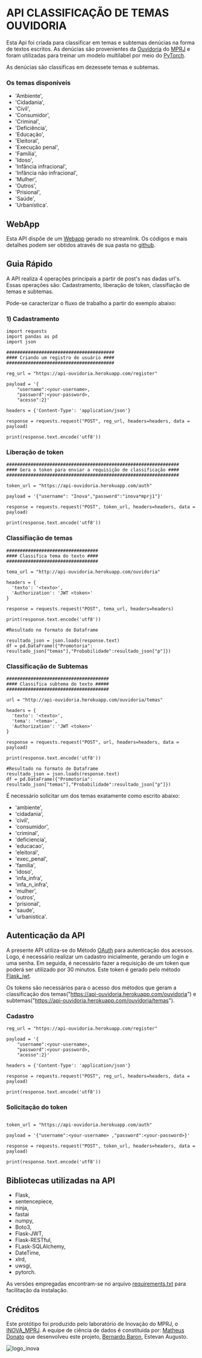

# API CLASSIFICAÇÃO DE TEMAS OUVIDORIA

Esta Api foi criada para classificar em temas e subtemas denúcias na forma de textos escritos. As denúcias são provenientes da [Ouvidoria](https://www.mprj.mp.br/comunicacao/ouvidoria) do [MPRJ](http://www.mprj.mp.br/) e foram utilizadas para treinar um modelo multilabel por meio do [PyTorch](https://pytorch.org/).

As denúcias são classificas em dezessete temas e subtemas.

### Os temas disponíveis

* 'Ambiente',
* 'Cidadania',
* 'Civil',
* 'Consumidor',
* 'Criminal',
* 'Deficiência',
* 'Educação',
* 'Eleitoral',
* 'Execução penal',
* 'Família',
* 'Idoso',
* 'Infância infracional',
* 'Infância não infracional',
* 'Mulher',
* 'Outros',
* 'Prisional',
* 'Saúde',
* 'Urbanística'.

## WebApp

Esta API dispõe de um [Webapp](https://app-ouvidoria-subtemas.herokuapp.com/) gerado no streamlink. Os códigos e mais detalhes podem ser obtidos através de sua pasta no [github](https://github.com/matheus-donato/APP_OUVIDORIA).



## Guia Rápido

A API realiza 4 operações principais a partir de post's nas dadas url's. Essas operações são: Cadastramento, liberação de token, classifiação de temas e subtemas.

Pode-se caracterizar o fluxo de trabalho a partir do exemplo abaixo:

### 1) Cadastramento
```
import requests
import pandas as pd
import json

```

```
########################################
#### Criando um registro de usuário ####
########################################

reg_url = "https://api-ouvidoria.herokuapp.com/register"

payload = '{
    "username":<your-username>,
    "password":<your-password>,
    "acesso":2}'

headers = {'Content-Type': 'application/json'}

response = requests.request("POST", reg_url, headers=headers, data = payload)

print(response.text.encode('utf8'))

```
### Liberação de token

```
################################################################
#### Gera o token para enviar a requisição de classificação ####
################################################################

token_url = "https://api-ouvidoria.herokuapp.com/auth"

payload = '{"username": "Inova","password":"inova*mprj1"}'

response = requests.request("POST", token_url, headers=headers, data = payload)

print(response.text.encode('utf8'))

```
### Classifiação de temas
```
##################################
#### Classifica tema do texto ####
##################################

tema_url = "http://api-ouvidoria.herokuapp.com/ouvidoria"

headers = {
  'texto': '<texto>',
  'Authorization': 'JWT <token>'
}

response = requests.request("POST", tema_url, headers=headers)

print(response.text.encode('utf8'))

#Resultado no formato de Dataframe

resultado_json = json.loads(response.text)
df = pd.DataFrame({"Promotoria": resultado_json["temas"],"Probabilidade":resultado_json["p"]})

```
### Classificação de Subtemas

```
######################################
#### Classifica subtema do texto #####
######################################

url = "http://api-ouvidoria.herokuapp.com/ouvidoria/temas"

headers = {
  'texto': '<texto>',
  'tema': '<tema>',
  'Authorization': 'JWT <token>'
}

response = requests.request("POST", url, headers=headers, data = payload)

print(response.text.encode('utf8'))

#Resultado no formato de Dataframe
resultado_json = json.loads(response.text)
df = pd.DataFrame({"Promotoria": resultado_json["temas"],"Probabilidade":resultado_json["p"]})
```

É necessário solicitar um dos temas exatamente como escrito abaixo:

* 'ambiente',
* 'cidadania',
* 'civil',
* 'consumidor',
* 'criminal',
* 'deficiencia',
* 'educacao',
* 'eleitoral',
* 'exec_penal',
* 'familia',
* 'idoso',
* 'infa_infra',
* 'infa_n_infra',
* 'mulher',
* 'outros',   
* 'prisional',     
* 'saude',
* 'urbanistica'.



## Autenticação da API

A presente API utiliza-se do Método [OAuth](https://en.wikipedia.org/wiki/OAuth) para autenticação dos acessos. Logo, é necessário realizar um cadastro inicialmente, gerando um login e uma senha. Em seguida, é necessário fazer a requisição de um token que poderá ser utilizado por 30 minutos. Este token é gerado pelo método [Flask_jwt](https://pythonhosted.org/Flask-JWT/). 

Os tokens são necessários para o acesso dos métodos que geram a classificação dos temas("https://api-ouvidoria.herokuapp.com/ouvidoria") e subtemas("https://api-ouvidoria.herokuapp.com/ouvidoria/temas").

### Cadastro

```
reg_url = "https://api-ouvidoria.herokuapp.com/register"

payload = '{
    "username":<your-username>,
    "password":<your-password>,
    "acesso":2}'

headers = {'Content-Type': 'application/json'}

response = requests.request("POST", reg_url, headers=headers, data = payload)

print(response.text.encode('utf8'))

```



### Solicitação do token
```

token_url = "https://api-ouvidoria.herokuapp.com/auth"

payload = '{"username":<your-username> ,"password":<your-password>}'

response = requests.request("POST", token_url, headers=headers, data = payload)

print(response.text.encode('utf8'))

```

## Bibliotecas utilizadas na API
* Flask,
* sentencepiece,
* ninja,
* fastai
* numpy,
* Boto3,
* Flask-JWT,
* Flask-RESTful,
* FLask-SQLAlchemy,
* DateTime,
* xlrd,
* uwsgi,
* pytorch.

As versões empregadas encontram-se no arquivo [requirements.txt](https://github.com/matheus-donato/API_OUVIDORIA/blob/master/requirements.txt) para facilitação da instalação.

## Créditos
Este protótipo foi produzido pelo laboratório de Inovação do MPRJ, o [INOVA_MPRJ](http://www.mprj.mp.br/inova).
A equipe de ciência de dados é constituida por:
[Matheus Donato](matheus.donato@mprj.mp.br) que desenvolveu este projeto,
[Bernardo Baron](bernardo.baron@mprj.mp.br),
Estevan Augusto.

![logo_inova](https://github.com/estevanmendes/APP_OUVIDORIA/blob/master/images/logo_azul_horizontal-05.png)

